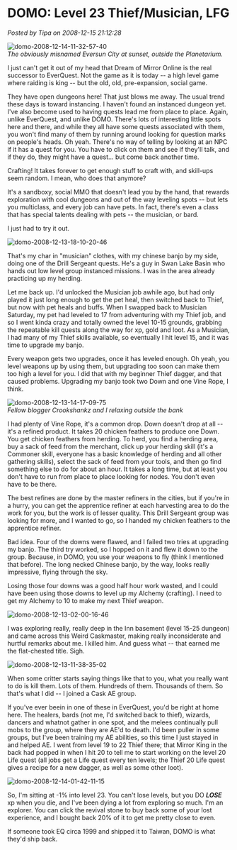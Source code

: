# DOMO: Level 23 Thief/Musician, LFG

*Posted by Tipa on 2008-12-15 21:12:28*

![](../../../uploads/2008/12/domo-2008-12-14-11-32-57-40.jpg "domo-2008-12-14-11-32-57-40")  
*The obviously misnamed Eversun City at sunset, outside the Planetarium.*

I just can't get it out of my head that Dream of Mirror Online is the real successor to EverQuest. Not the game as it is today -- a high level game where raiding is king -- but the old, old, pre-expansion, social game.

They have open dungeons here! That just blows me away. The usual trend these days is toward instancing. I haven't found an instanced dungeon yet. I've also become used to having quests lead me from place to place. Again, unlike EverQuest, and unlike DOMO. There's lots of interesting little spots here and there, and while they all have some quests associated with them, you won't find many of them by running around looking for question marks on people's heads. Oh yeah. There's no way of telling by looking at an NPC if it has a quest for you. You have to click on them and see if they'll talk, and if they do, they might have a quest... but come back another time.

Crafting! It takes forever to get enough stuff to craft with, and skill-ups seem random. I mean, who does that anymore?

It's a sandboxy, social MMO that doesn't lead you by the hand, that rewards exploration with cool dungeons and out of the way leveling spots -- but lets you multiclass, and every job can have pets. In fact, there's even a class that has special talents dealing with pets -- the musician, or bard.

I just had to try it out.

![](../../../uploads/2008/12/domo-2008-12-13-18-10-20-46.jpg "domo-2008-12-13-18-10-20-46")

That's my char in "musician" clothes, with my chinese banjo by my side, doing one of the Drill Sergeant quests. He's a guy in Swan Lake Basin who hands out low level group instanced missions. I was in the area already practicing up my herding.

Let me back up. I'd unlocked the Musician job awhile ago, but had only played it just long enough to get the pet heal, then switched back to Thief, but now with pet heals and buffs. When I swapped back to Musician Saturday, my pet had leveled to 17 from adventuring with my Thief job, and so I went kinda crazy and totally owned the level 10-15 grounds, grabbing the repeatable kill quests along the way for xp, gold and loot. As a Musician, I had many of my Thief skills available, so eventually I hit level 15, and it was time to upgrade my banjo.

Every weapon gets two upgrades, once it has leveled enough. Oh yeah, you level weapons up by using them, but upgrading too soon can make them too high a level for you. I did that with my beginner Thief dagger, and that caused problems. Upgrading my banjo took two Down and one Vine Rope, I think.

![](../../../uploads/2008/12/domo-2008-12-13-14-17-09-75.jpg "domo-2008-12-13-14-17-09-75")  
*Fellow blogger Crookshankz and I relaxing outside the bank*

I had plenty of Vine Rope, it's a common drop. Down doesn't drop at all -- it's a refined product. It takes 20 chicken feathers to produce one Down. You get chicken feathers from herding. To herd, you find a herding area, buy a sack of feed from the merchant, click up your herding skill (it's a Commoner skill, everyone has a basic knowledge of herding and all other gathering skills), select the sack of feed from your tools, and then go find something else to do for about an hour. It takes a long time, but at least you don't have to run from place to place looking for nodes. You don't even have to be there.

The best refines are done by the master refiners in the cities, but if you're in a hurry, you can get the apprentice refiner at each harvesting area to do the work for you, but the work is of lesser quality. This Drill Sergeant group was looking for more, and I wanted to go, so I handed my chicken feathers to the apprentice refiner.

Bad idea. Four of the downs were flawed, and I failed two tries at upgrading my banjo. The third try worked, so I hopped on it and flew it down to the group. Because, in DOMO, you use your weapons to fly (think I mentioned that before). The long necked Chinese banjo, by the way, looks really impressive, flying through the sky.

Losing those four downs was a good half hour work wasted, and I could have been using those downs to level up my Alchemy (crafting). I need to get my Alchemy to 10 to make my next Thief weapon.

![](../../../uploads/2008/12/domo-2008-12-13-02-00-16-46.jpg "domo-2008-12-13-02-00-16-46")

I was exploring really, really deep in the Inn basement (level 15-25 dungeon) and came across this Weird Caskmaster, making really inconsiderate and hurtful remarks about me. I killed him. And guess what -- that earned me the flat-chested title. Sigh.

![](../../../uploads/2008/12/domo-2008-12-13-11-38-35-02.jpg "domo-2008-12-13-11-38-35-02")

When some critter starts saying things like that to you, what you really want to do is kill them. Lots of them. Hundreds of them. Thousands of them. So that's what I did -- I joined a Cask AE group.

If you've ever beein in one of these in EverQuest, you'd be right at home here. The healers, bards (not me, I'd switched back to thief), wizards, dancers and whatnot gather in one spot, and the melees continually pull mobs to the group, where they are AE'd to death. I'd been puller in some groups, but I've been training my AE abilities, so this time I just stayed in and helped AE. I went from level 19 to 22 Thief there; that Mirror King in the back had popped in when I hit 20 to tell me to start working on the level 20 Life quest (all jobs get a Life quest every ten levels; the Thief 20 Life quest gives a recipe for a new dagger, as well as some other loot).

![](../../../uploads/2008/12/domo-2008-12-14-01-42-11-15.jpg "domo-2008-12-14-01-42-11-15")

So, I'm sitting at -1% into level 23. You can't lose levels, but you DO ***LOSE*** xp when you die, and I've been dying a lot from exploring so much. I'm an explorer. You can click the revival stone to buy back some of your lost experience, and I bought back 20% of it to get me pretty close to even.

If someone took EQ circa 1999 and shipped it to Taiwan, DOMO is what they'd ship back.

